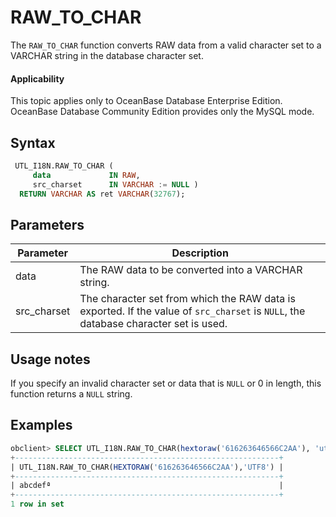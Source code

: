 RAW_TO_CHAR
================================

The `RAW_TO_CHAR` function converts RAW data from a valid character set to a VARCHAR string in the database character set.

<main id="notice" >
    <h4>Applicability</h4>
    <p>This topic applies only to OceanBase Database Enterprise Edition. OceanBase Database Community Edition provides only the MySQL mode. </p>
  </main>

Syntax
-----------

```sql
 UTL_I18N.RAW_TO_CHAR (
     data             IN RAW,
     src_charset      IN VARCHAR := NULL )
  RETURN VARCHAR AS ret VARCHAR(32767);
```



Parameters
-------------



| **Parameter** | **Description** |
|-------------|-------------------------------------------------------|
| data | The RAW data to be converted into a VARCHAR string.  |
| src_charset | The character set from which the RAW data is exported. If the value of `src_charset` is `NULL`, the database character set is used.  |



Usage notes
-------------

If you specify an invalid character set or data that is `NULL` or 0 in length, this function returns a `NULL` string.

Examples
-----------

```sql
obclient> SELECT UTL_I18N.RAW_TO_CHAR(hextoraw('616263646566C2AA'), 'utf8') FROM DUAL;
+-----------------------------------------------------------+
| UTL_I18N.RAW_TO_CHAR(HEXTORAW('616263646566C2AA'),'UTF8') |
+-----------------------------------------------------------+
| abcdefª                                                   |
+-----------------------------------------------------------+
1 row in set
```



